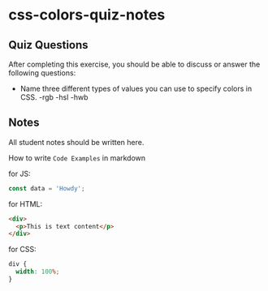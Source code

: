 # css-colors-quiz-notes

## Quiz Questions

After completing this exercise, you should be able to discuss or answer the following questions:

- Name three different types of values you can use to specify colors in CSS.
  -rgb
  -hsl
  -hwb

## Notes

All student notes should be written here.

How to write `Code Examples` in markdown

for JS:

```javascript
const data = 'Howdy';
```

for HTML:

```html
<div>
  <p>This is text content</p>
</div>
```

for CSS:

```css
div {
  width: 100%;
}
```
